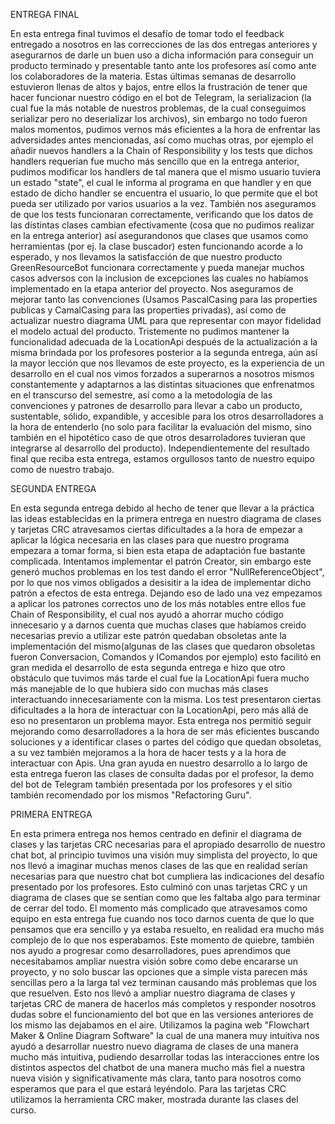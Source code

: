 ENTREGA FINAL

En esta entrega final tuvimos el desafío de tomar todo el feedback entregado a nosotros en las correcciones
de las dos entregas anteriores y asegurarnos de darle un buen uso a dicha información para conseguir un producto
terminado y presentable tanto ante los profesores así como ante los colaboradores de la materia. Estas últimas
semanas de desarrollo estuvieron llenas de altos y bajos, entre ellos la frustración de tener que hacer funcionar
nuestro código en el bot de Telegram, la serializacion (la cual fue la más notable de nuestros problemas, de la 
cual conseguimos serializar pero no deserializar los archivos), sin embargo no todo fueron malos momentos, pudimos
vernos más eficientes a la hora de enfrentar las adversidades antes mencionadas, así como muchas otras, por ejemplo
el añadir nuevos handlers a la Chain of Responsibility y los tests que dichos handlers requerian fue mucho más sencillo
que en la entrega anterior, pudimos modificar los handlers de tal manera que el mismo usuario tuviera un estado "state",
el cual le informa al programa en que handler y en que estado de dicho handler se encuentra el usuario, lo que permite que el bot 
pueda ser utilizado por varios usuarios a la vez. También nos aseguramos de que los tests funcionaran correctamente, verificando 
que los datos de las distintas clases cambian efectivamente (cosa que no pudimos realizar en la entrega anterior) así asegurandonos
que clases que usamos como herramientas (por ej. la clase buscador) esten funcionando acorde a lo esperado, y nos llevamos la satisfacción 
de que nuestro producto GreenResourceBot funcionara correctamente y pueda manejar muchos casos adversos con la inclusion de excepciones 
las cuales no habíamos implementado en la etapa anterior del proyecto. 
Nos aseguramos de mejorar tanto las convenciones (Usamos PascalCasing para las properties publicas y CamalCasing para las properties 
privadas), así como de actualizar nuestro diagrama UML para que representar con mayor fidelidad el modelo actual del producto. 
Tristemente no pudimos mantener la funcionalidad adecuada de la LocationApi después de la actualización a la misma brindada por los profesores 
posterior a la segunda entrega, aún así la mayor lección que nos llevamos de este proyecto, es la experiencia de un desarrollo en el cual nos 
vimos forzados a superarnos a nosotros mismos constantemente y adaptarnos a las distintas situaciones que enfrenatmos en el transcurso del 
semestre, así como a la metodología de las convenciones y patrones de desarrollo para llevar a cabo un producto, sustentable, sólido, expandible, 
y accesible para los otros desarrolladores a la hora de entenderlo (no solo para facilitar la evaluación del mismo, sino también en el hipotético 
caso de que otros desarroladores tuvieran que integrarse al desarrollo del producto). Independientemente del resultado final que reciba esta entrega, 
estamos orgullosos tanto de nuestro equipo como de nuestro trabajo.

SEGUNDA ENTREGA

En esta segunda entrega debido al hecho de tener que llevar a la práctica las ideas establecidas en la
primera entrega en nuestro diagrama de clases y tarjetas CRC atravesamos ciertas dificultades a la hora
de empezar a aplicar la lógica necesaria en las clases para que nuestro programa empezara a tomar forma,
si bien esta etapa de adaptación fue bastante complicada. Intentamos implementar el patrón Creator, 
sin embargo este generó muchos problemas en los test dando el error "NullReferenceObject", por lo que nos 
vimos obligados a desisitir a la idea de implementar dicho patrón a efectos de esta entrega. 
Dejando eso de lado una vez empezamos a aplicar los patrones correctos uno de los más notables entre ellos 
fue Chain of Responsibility, el cual nos ayudó a ahorrar mucho código innecesario y a darnos cuenta que 
muchas clases que habíamos creido necesarias previo a utilizar este patrón quedaban obsoletas ante la 
implementación del mismo(algunas de las clases que quedaron obsoletas fueron Conversacion, Comandos y 
IComandos por ejemplo) esto facilitó en gran medida el desarrollo de esta segunda entrega e hizo que 
otro obstáculo que tuvimos más tarde el cual fue la LocationApi fuera mucho más manejable de lo que hubiera 
sido con muchas más clases interactuando innecesariamente con la misma. Los test presentaron ciertas dificultades
a la hora de interactuar con la LocationApi, pero más allá de eso no presentaron un problema mayor.
Esta entrega nos permitió seguir mejorando como desarrolladores a la hora de ser más eficientes buscando soluciones
y a identificar clases o partes del código que quedan obsoletas, a su vez también mejoramos a la hora de hacer tests 
y a la hora de interactuar con Apis. Una gran ayuda en nuestro desarrollo a lo largo de esta entrega fueron las clases
de consulta dadas por el profesor, la demo del bot de Telegram también presentada por los profesores y el sitio también 
recomendado por los mismos "Refactoring Guru". 

PRIMERA ENTREGA

En esta primera entrega nos hemos centrado en definir el diagrama de clases y las tarjetas CRC necesarias 
para el apropiado desarrollo de nuestro chat bot, al principio tuvimos una visión muy simplista del 
proyecto, lo que nos llevó a imaginar muchas menos clases de las que en realidad serían necesarias para 
que nuestro chat bot cumpliera las indicaciones del desafío presentado por los profesores. Esto culminó 
con unas tarjetas CRC y un diagrama de clases que se sentían como que les faltaba algo para terminar de 
cerrar del todo. El momento más complicado que atravesamos como equipo en esta entrega fue cuando nos 
toco darnos cuenta de que lo que pensamos que era sencillo y ya estaba resuelto, en realidad era mucho 
más complejo de lo que nos esperabamos. Este momento de quiebre, también nos ayudo a progresar como 
desarrolladores, pues aprendimos que necesitabamos ampliar nuestra visión sobre como debe encararse un 
proyecto, y no solo buscar las opciones que a simple vista parecen más sencillas pero a la larga tal vez 
terminan causando más problemas que los que resuelven. Esto nos llevó a ampliar nuestro diagrama de 
clases y tarjetas CRC de manera de hacerlos más completos y responder nosotros dudas sobre el 
funcionamiento del bot que en las versiones anteriores de los mismo las dejabamos en el aire. Utilizamos 
la pagina web "Flowchart Maker & Online Diagram Software" la cual de una manera muy intuitiva nos ayudó a 
desarrollar nuestro nuevo diagrama de clases de una manera mucho más intuitiva, pudiendo desarrollar 
todas las interacciones entre los distintos aspectos del chatbot de una manera mucho más fiel a nuestra 
nueva visión y significativamente más clara, tanto para nosotros como esperamos que para el que estará 
leyéndolo. Para las tarjetas CRC utilizamos la herramienta CRC maker, mostrada durante las clases del 
curso.